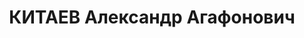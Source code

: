 ---
title: КИТАЕВ Александр Агафонович
description: "род. 1902, Тифлисская губ., г.Тифлис (Тбилиси), русский. Из семьи царского\
  \ полицейского. Образование высшее. Член КСМ с 1919, участник II съезда КСМ Азербайджана.\
  \ Член ВКП(б) с 1927. Исключен 11.02.1936 решением бюро Сталинского РК АКП(б) за\
  \ сокрытие социального происхождения. Отменено бюро ЦК АКП(б) 23.02.1936. Исключен\
  \ решением Кагановичского РК АКП(б) от 29.01.1937 \"как контрреволюционер-троцкист\"\
  \ и в связи с арестом. Восст. посмертно 19.03.1958 решением бюро ЦК КП Азербайджана.\n\
  \ Нач. планового отдела треста \"Кагановичнефть\". Во время мартовских событий 1918\
  \ в Баку помогал Красной Гвардии. В 1920-21 - доброволец РККА. Прож.: Аз.ССР, г.Баку\
  \ (с 1917).\n Арестован 27.01.1937\n Обвинение: ст.ст. 69,70,73 УК Аз.ССР - участник\
  \ к-р троцкистской орг-ции, готовившей теракты против Л.Берия и М.Багирова (Борц,\
  \ Петерсон и др.).\n Приговор: ВК ВС СССР, 11.10.1937 - ВМН с конфискацией имущества.\n\
  \ Расстрелян 12.10.1937\n Реабилитирован ВКВС СССР 10.10.1956 за отсутствием состава\
  \ преступления.\n *Согласно свидетельству о смерти, умер 09.11.1943.\n Источники:\
  \ Сталинский список от 03.10.1937 (Аз.ССР, Кат.1)| Личное дело №38341 (АПД УДПАР,\
  \ ф.6, оп.9, д.269)| Определение ВКВС СССР 10.10.1956."
---